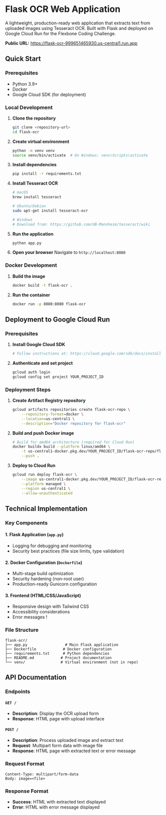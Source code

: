 # Flask OCR Web Application

A lightweight, production-ready web application that extracts text from uploaded images using Tesseract OCR. Built with Flask and deployed on Google Cloud Run for the Flexbone Coding Challenge.

**Public URL:** https://flask-ocr-999651465930.us-central1.run.app

## Quick Start

### Prerequisites

- Python 3.9+
- Docker
- Google Cloud SDK (for deployment)

### Local Development

1. **Clone the repository**
   ```bash
   git clone <repository-url>
   cd flask-ocr
   ```

2. **Create virtual environment**
   ```bash
   python -m venv venv
   source venv/bin/activate  # On Windows: venv\Scripts\activate
   ```

3. **Install dependencies**
   ```bash
   pip install -r requirements.txt
   ```

4. **Install Tesseract OCR**
   ```bash
   # macOS
   brew install tesseract
   
   # Ubuntu/Debian
   sudo apt-get install tesseract-ocr
   
   # Windows
   # Download from: https://github.com/UB-Mannheim/tesseract/wiki
   ```

5. **Run the application**
   ```bash
   python app.py
   ```

6. **Open your browser**
   Navigate to `http://localhost:8080`

### Docker Development

1. **Build the image**
   ```bash
   docker build -t flask-ocr .
   ```

2. **Run the container**
   ```bash
   docker run -p 8080:8080 flask-ocr
   ```

## Deployment to Google Cloud Run

### Prerequisites

1. **Install Google Cloud SDK**
   ```bash
   # Follow instructions at: https://cloud.google.com/sdk/docs/install
   ```

2. **Authenticate and set project**
   ```bash
   gcloud auth login
   gcloud config set project YOUR_PROJECT_ID
   ```

### Deployment Steps

1. **Create Artifact Registry repository**
   ```bash
   gcloud artifacts repositories create flask-ocr-repo \
       --repository-format=docker \
       --location=us-central1 \
       --description="Docker repository for flask-ocr"
   ```

2. **Build and push Docker image**
   ```bash
   # Build for amd64 architecture (required for Cloud Run)
   docker buildx build --platform linux/amd64 \
       -t us-central1-docker.pkg.dev/YOUR_PROJECT_ID/flask-ocr-repo/flask-ocr:latest \
       --push .
   ```

3. **Deploy to Cloud Run**
   ```bash
   gcloud run deploy flask-ocr \
       --image us-central1-docker.pkg.dev/YOUR_PROJECT_ID/flask-ocr-repo/flask-ocr:latest \
       --platform managed \
       --region us-central1 \
       --allow-unauthenticated
   ```

## Technical Implementation

### Key Components

#### 1. **Flask Application (`app.py`)**
- Logging for debugging and monitoring
- Security best practices (file size limits, type validation)

#### 2. **Docker Configuration (`Dockerfile`)**
- Multi-stage build optimization
- Security hardening (non-root user)
- Production-ready Gunicorn configuration

#### 3. **Frontend (HTML/CSS/JavaScript)**
- Responsive design with Tailwind CSS
- Accessibility considerations
- Error messages !

### File Structure

```
flask-ocr/
├── app.py                 # Main Flask application
├── Dockerfile            # Docker configuration
├── requirements.txt      # Python dependencies
├── README.md            # Project documentation
└── venv/                # Virtual environment (not in repo)
```

## API Documentation

### Endpoints

#### `GET /`
- **Description**: Display the OCR upload form
- **Response**: HTML page with upload interface

#### `POST /`
- **Description**: Process uploaded image and extract text
- **Request**: Multipart form data with image file
- **Response**: HTML page with extracted text or error message

### Request Format
```
Content-Type: multipart/form-data
Body: image=<file>
```

### Response Format
- **Success**: HTML with extracted text displayed
- **Error**: HTML with error message displayed